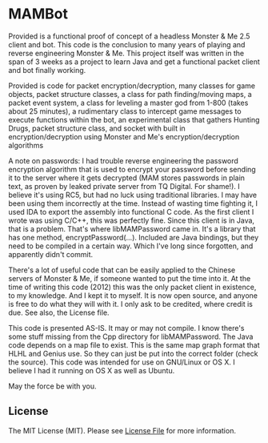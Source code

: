 # MAMBot

Provided is a functional proof of concept of a headless Monster & Me 2.5 client and bot. This code is the conclusion to many years of playing and reverse engineering Monster & Me. This project itself was written in the span of 3 weeks as a project to learn Java and get a functional packet client and bot finally working.

Provided is code for packet encryption/decryption, many classes for game objects, packet structure classes, a class for path finding/moving maps, a packet event system, a class for leveling a master god from 1-800 (takes about 25 minutes), a rudimentary class to intercept game messages to execute functions within the bot, an experimental class that gathers Hunting Drugs, packet structure class, and socket with built in encryption/decryption using Monster and Me's encryption/decryption algorithms

A note on passwords: I had trouble reverse engineering the password encryption algorithm that is used to encrypt your password before sending it to the server where it gets decrypted (MAM stores passwords in plain text, as proven by leaked private server from TQ Digital. For shame!). I believe it's using RC5, but had no luck using traditional libraries. I may have been using them incorrectly at the time. Instead of wasting time fighting it, I used IDA to export the assembly into functional C code. As the first client I wrote was using C/C++, this was perfectly fine. Since this client is in Java, that is a problem. That's where libMAMPassword came in. It's a library that has one method, encryptPassword(...). Included are Java bindings, but they need to be compiled in a certain way. Which I've long since forgotten, and apparently didn't commit.

There's a lot of useful code that can be easily applied to the Chinese servers of Monster & Me, if someone wanted to put the time into it. At the time of writing this code (2012) this was the only packet client in existence, to my knowledge. And I kept it to myself. It is now open source, and anyone is free to do what they will with it. I only ask to be credited, where credit is due. See also, the License file.

This code is presented AS-IS. It may or may not compile. I know there's some stuff missing from the Cpp directory for libMAMPassword. The Java code depends on a map file to exist. This is the same map graph format that HLHL and Genius use. So they can just be put into the correct folder (check the source). This code was intended for use on GNU/Linux or OS X. I believe I had it running on OS X as well as Ubuntu.

May the force be with you.

## License

The MIT License (MIT). Please see [License File](LICENSE.md) for more information.
